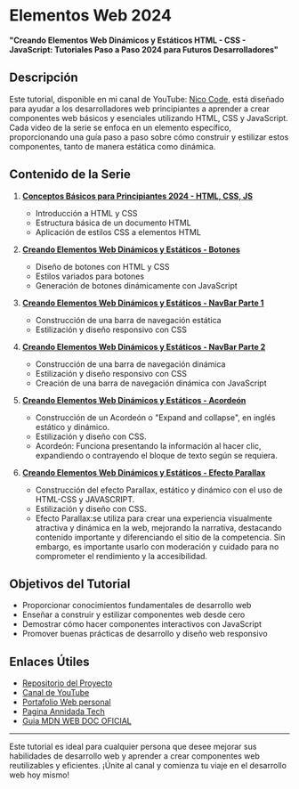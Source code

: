 # Elementos Web 2024
**"Creando Elementos Web Dinámicos y Estáticos HTML - CSS - JavaScript: Tutoriales Paso a Paso 2024 para Futuros Desarrolladores"**

## Descripción

Este tutorial, disponible en mi canal de YouTube: [Nico Code](https://www.youtube.com/@NicoCode-qt9ur), está diseñado para ayudar a los desarrolladores web principiantes a aprender a crear componentes web básicos y esenciales utilizando HTML, CSS y JavaScript. Cada video de la serie se enfoca en un elemento específico, proporcionando una guía paso a paso sobre cómo construir y estilizar estos componentes, tanto de manera estática como dinámica.

## Contenido de la Serie

1. **[Conceptos Básicos para Principiantes 2024 - HTML, CSS, JS](https://www.youtube.com/watch?v=pPI4F2XM9K0)**
    - Introducción a HTML y CSS
    - Estructura básica de un documento HTML
    - Aplicación de estilos CSS a elementos HTML

2. **[Creando Elementos Web Dinámicos y Estáticos - Botones](https://www.youtube.com/watch?v=QKnStFE2jPU&t=7s)**
    - Diseño de botones con HTML y CSS
    - Estilos variados para botones
    - Generación de botones dinámicamente con JavaScript

3. **[Creando Elementos Web Dinámicos y Estáticos - NavBar Parte 1](https://www.youtube.com/watch?v=q-WfxeM3j1w)**
    - Construcción de una barra de navegación estática
    - Estilización y diseño responsivo con CSS

4. **[Creando Elementos Web Dinámicos y Estáticos - NavBar Parte 2](https://www.youtube.com/watch?v=f_t-EFMfsfE)**
    - Construcción de una barra de navegación dinámica
    - Estilización y diseño responsivo con CSS 
    - Creación de una barra de navegación dinámica con JavaScript

5. **[Creando Elementos Web Dinámicos y Estáticos - Acordeón](https://www.youtube.com/watch?v=xMjfp4eor8Y)**
    - Construcción de un Acordeón o "Expand and collapse", en inglés estático y dinámico.
    - Estilización y diseño con CSS.
    - Acordeón: Funciona presentando la información al hacer clic, expandiendo o contrayendo el bloque de texto según se requiera.

6. **[Creando Elementos Web Dinámicos y Estáticos - Efecto Parallax](https://www.youtube.com/watch?v=CL05s30HKgQ)**
    - Construcción del efecto Parallax, estático y dinámico con el uso de HTML-CSS y JAVASCRIPT.
    - Estilización y diseño con CSS.
    - Efecto Parallax:se utiliza para crear una experiencia visualmente atractiva y dinámica en la web, mejorando la narrativa, destacando contenido importante y diferenciando el sitio de la competencia. Sin embargo, es importante usarlo con moderación y cuidado para no comprometer el rendimiento y la accesibilidad.

## Objetivos del Tutorial

- Proporcionar conocimientos fundamentales de desarrollo web
- Enseñar a construir y estilizar componentes web desde cero
- Demostrar cómo hacer componentes interactivos con JavaScript
- Promover buenas prácticas de desarrollo y diseño web responsivo

## Enlaces Útiles

- [Repositorio del Proyecto](https://github.com/mzadante/elementos_web_2024)
- [Canal de YouTube](https://www.youtube.com/@NicoCode-qt9ur)
- [Portafolio Web personal](https://portfolio-dante-martinez.netlify.app/)
- [Pagina Annidada Tech](https://www.annidada.com.ar/)
- [Guia MDN WEB DOC OFICIAL](https://developer.mozilla.org/es/)



---

Este tutorial es ideal para cualquier persona que desee mejorar sus habilidades de desarrollo web y aprender a crear componentes web reutilizables y eficientes. ¡Únite al canal y comienza tu viaje en el desarrollo web hoy mismo!
